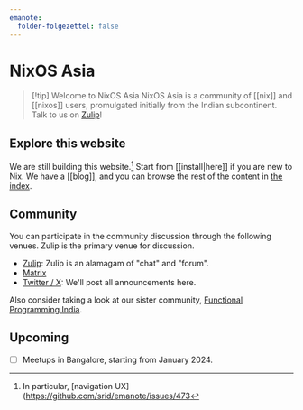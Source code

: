 ```yaml
---
emanote:
  folder-folgezettel: false
---
```


# NixOS Asia

> [!tip] Welcome to NixOS Asia
> NixOS Asia is a community of [[nix]] and [[nixos]] users, promulgated initially from the Indian subcontinent. Talk to us on [Zulip](https://nixos.zulipchat.com/)!

## Explore this website

We are still building this website.[^nav] Start from [[install|here]] if you are new to Nix. We have a [[blog]], and you can browse the rest of the content  in [the index](-/all).

## Community

You can participate in the community discussion through the following venues. Zulip is the primary venue for discussion.

- [Zulip](https://nixos.zulipchat.com/): Zulip is an alamagam of "chat" and "forum".
- [Matrix](https://matrix.to/#/#nixos-asia:matrix.org)
- [Twitter / X](https://twitter.com/nixos_asia): We'll post all announcements here.

Also consider taking a look at our sister community, [Functional Programming India](https://functionalprogramming.in/).

## Upcoming

- [ ] Meetups in Bangalore, starting from January 2024.

[^nav]: In particular, [navigation UX](https://github.com/srid/emanote/issues/473